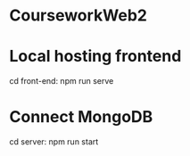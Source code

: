 ﻿# CourseworkWeb2

# Local hosting frontend
cd front-end: npm run serve

# Connect MongoDB
cd server: npm run start
